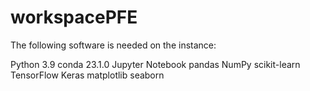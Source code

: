 # workspacePFE
The following software is needed on the instance:

Python 3.9
conda 23.1.0
Jupyter Notebook
pandas
NumPy
scikit-learn
TensorFlow
Keras
matplotlib
seaborn
